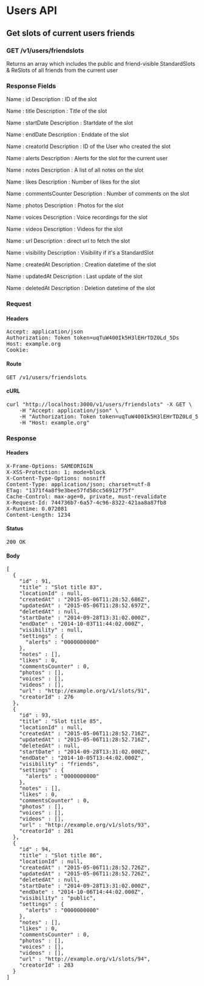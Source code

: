 # Users API

## Get slots of current users friends

### GET /v1/users/friendslots

Returns an array which includes the public and friend-visible StandardSlots &amp; ReSlots of all friends from the current user

### Response Fields

Name : id
Description : ID of the slot

Name : title
Description : Title of the slot

Name : startDate
Description : Startdate of the slot

Name : endDate
Description : Enddate of the slot

Name : creatorId
Description : ID of the User who created the slot

Name : alerts
Description : Alerts for the slot for the current user

Name : notes
Description : A list of all notes on the slot

Name : likes
Description : Number of likes for the slot

Name : commentsCounter
Description : Number of comments on the slot

Name : photos
Description : Photos for the slot

Name : voices
Description : Voice recordings for the slot

Name : videos
Description : Videos for the slot

Name : url
Description : direct url to fetch the slot

Name : visibility
Description : Visibility if it&#39;s a StandardSlot

Name : createdAt
Description : Creation datetime of the slot

Name : updatedAt
Description : Last update of the slot

Name : deletedAt
Description : Deletion datetime of the slot

### Request

#### Headers

<pre>Accept: application/json
Authorization: Token token=uqTuW400Ik5H3lEHrTDZ0Ld_5Ds
Host: example.org
Cookie: </pre>

#### Route

<pre>GET /v1/users/friendslots</pre>

#### cURL

<pre class="request">curl &quot;http://localhost:3000/v1/users/friendslots&quot; -X GET \
	-H &quot;Accept: application/json&quot; \
	-H &quot;Authorization: Token token=uqTuW400Ik5H3lEHrTDZ0Ld_5Ds&quot; \
	-H &quot;Host: example.org&quot;</pre>

### Response

#### Headers

<pre>X-Frame-Options: SAMEORIGIN
X-XSS-Protection: 1; mode=block
X-Content-Type-Options: nosniff
Content-Type: application/json; charset=utf-8
ETag: &quot;1371f4a8f9e3bee57fd58cc56912f75f&quot;
Cache-Control: max-age=0, private, must-revalidate
X-Request-Id: 744736b7-6a57-4c96-8322-421aa8a87fb8
X-Runtime: 0.072081
Content-Length: 1234</pre>

#### Status

<pre>200 OK</pre>

#### Body

<pre>[
  {
    "id" : 91,
    "title" : "Slot title 83",
    "locationId" : null,
    "createdAt" : "2015-05-06T11:28:52.686Z",
    "updatedAt" : "2015-05-06T11:28:52.697Z",
    "deletedAt" : null,
    "startDate" : "2014-09-28T13:31:02.000Z",
    "endDate" : "2014-10-03T11:44:02.000Z",
    "visibility" : null,
    "settings" : {
      "alerts" : "0000000000"
    },
    "notes" : [],
    "likes" : 0,
    "commentsCounter" : 0,
    "photos" : [],
    "voices" : [],
    "videos" : [],
    "url" : "http://example.org/v1/slots/91",
    "creatorId" : 276
  },
  {
    "id" : 93,
    "title" : "Slot title 85",
    "locationId" : null,
    "createdAt" : "2015-05-06T11:28:52.716Z",
    "updatedAt" : "2015-05-06T11:28:52.716Z",
    "deletedAt" : null,
    "startDate" : "2014-09-28T13:31:02.000Z",
    "endDate" : "2014-10-05T13:44:02.000Z",
    "visibility" : "friends",
    "settings" : {
      "alerts" : "0000000000"
    },
    "notes" : [],
    "likes" : 0,
    "commentsCounter" : 0,
    "photos" : [],
    "voices" : [],
    "videos" : [],
    "url" : "http://example.org/v1/slots/93",
    "creatorId" : 281
  },
  {
    "id" : 94,
    "title" : "Slot title 86",
    "locationId" : null,
    "createdAt" : "2015-05-06T11:28:52.726Z",
    "updatedAt" : "2015-05-06T11:28:52.726Z",
    "deletedAt" : null,
    "startDate" : "2014-09-28T13:31:02.000Z",
    "endDate" : "2014-10-06T14:44:02.000Z",
    "visibility" : "public",
    "settings" : {
      "alerts" : "0000000000"
    },
    "notes" : [],
    "likes" : 0,
    "commentsCounter" : 0,
    "photos" : [],
    "voices" : [],
    "videos" : [],
    "url" : "http://example.org/v1/slots/94",
    "creatorId" : 283
  }
]</pre>
